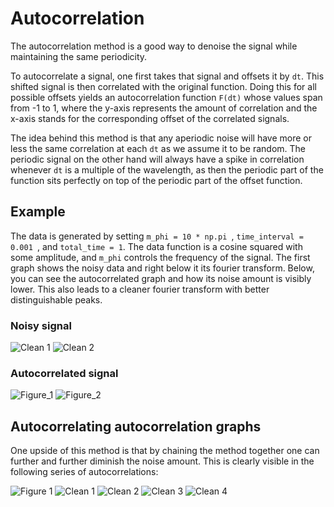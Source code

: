 # Autocorrelation
The autocorrelation method is a good way to denoise the signal while maintaining the same periodicity.

To autocorrelate a signal, one first takes that signal and offsets it by `dt`. This shifted signal is then correlated with the original function.
Doing this for all possible offsets yields an autocorrelation function `F(dt)` whose values span from -1 to 1, where the y-axis represents the amount of correlation and the x-axis stands for the corresponding offset of the correlated signals.

The idea behind this method is that any aperiodic noise will have more or less the same correlation at each `dt` as we assume it to be random. The periodic signal on the other hand will always have a spike in correlation whenever `dt` is a multiple of the wavelength, as then the periodic part of the function sits perfectly on top of the periodic part of the offset function.

## Example
The data is generated by setting `m_phi = 10 * np.pi `, `time_interval = 0.001 `, and `total_time = 1`. The data function is a cosine squared with some amplitude, and `m_phi` controls the frequency of the signal. The first graph shows the noisy data and right below it its fourier transform. Below, you can see the autocorrelated graph and how its noise amount is visibly lower. This also leads to a cleaner fourier transform with better distinguishable peaks.

### Noisy signal
![Clean 1](./autocorrelation/signal.png)
![Clean 2](./autocorrelation/fft_before.png)

### Autocorrelated signal
![Figure_1](./autocorrelation/autocorrelation.png)
![Figure_2](./autocorrelation/fft_after_one.png)

## Autocorrelating autocorrelation graphs

One upside of this method is that by chaining the method together one can further and further diminish the noise amount. This is clearly visible in the following series of autocorrelations:

![Figure 1](./autocorrelation/signal2.png)
![Clean 1](./autocorrelation/autocorrelation1.png)
![Clean 2](./autocorrelation/autocorrelation2.png)
![Clean 3](./autocorrelation/autocorrelation3.png)
![Clean 4](./autocorrelation/autocorrelation4.png)
